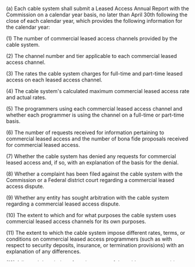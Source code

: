 (a) Each cable system shall submit a Leased Access Annual Report with the Commission on a calendar year basis, no later than April 30th following the close of each calendar year, which provides the following information for the calendar year:

(1) The number of commercial leased access channels provided by the cable system.

(2) The channel number and tier applicable to each commercial leased access channel.

(3) The rates the cable system charges for full-time and part-time leased access on each leased access channel.

(4) The cable system's calculated maximum commercial leased access rate and actual rates.

(5) The programmers using each commercial leased access channel and whether each programmer is using the channel on a full-time or part-time basis.

(6) The number of requests received for information pertaining to commercial leased access and the number of bona fide proposals received for commercial leased access.

(7) Whether the cable system has denied any requests for commercial leased access and, if so, with an explanation of the basis for the denial.

(8) Whether a complaint has been filed against the cable system with the Commission or a Federal district court regarding a commercial leased access dispute.

(9) Whether any entity has sought arbitration with the cable system regarding a commercial leased access dispute.

(10) The extent to which and for what purposes the cable system uses commercial leased access channels for its own purposes.

(11) The extent to which the cable system impose different rates, terms, or conditions on commercial leased access programmers (such as with respect to security deposits, insurance, or termination provisions) with an explanation of any differences.

(12) A list and description of any instances of the cable system requiring an existing programmer to move to another channel or tier.
              

(b) Leased access programmers and other interested parties may file comments with the Commission in response to the Leased Access Annual Reports by May 15th.

